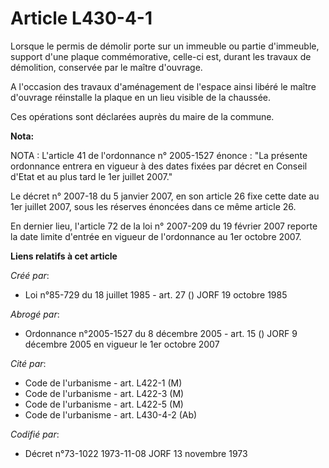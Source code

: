 # Article L430-4-1

Lorsque le permis de démolir porte sur un immeuble ou partie d'immeuble, support d'une plaque commémorative, celle-ci est,
durant les travaux de démolition, conservée par le maître d'ouvrage.

A l'occasion des travaux d'aménagement de l'espace ainsi libéré le maître d'ouvrage réinstalle la plaque en un lieu visible
de la chaussée.

Ces opérations sont déclarées auprès du maire de la commune.

**Nota:**

NOTA : L'article 41 de l'ordonnance n° 2005-1527 énonce : "La présente ordonnance entrera en vigueur à des dates fixées par
décret en Conseil d'Etat et au plus tard le 1er juillet 2007."

Le décret n° 2007-18 du 5 janvier 2007, en son article 26 fixe cette date au 1er juillet 2007, sous les réserves énoncées
dans ce même article 26.

En dernier lieu, l'article 72 de la loi n° 2007-209 du 19 février 2007 reporte la date limite d'entrée en vigueur de
l'ordonnance au 1er octobre 2007.

**Liens relatifs à cet article**

_Créé par_:

  - Loi n°85-729 du 18 juillet 1985 - art. 27 () JORF 19 octobre 1985

_Abrogé par_:

  - Ordonnance n°2005-1527 du 8 décembre 2005 - art. 15 () JORF 9 décembre 2005 en vigueur le 1er octobre 2007

_Cité par_:

  - Code de l'urbanisme - art. L422-1 (M)
  - Code de l'urbanisme - art. L422-3 (M)
  - Code de l'urbanisme - art. L422-5 (M)
  - Code de l'urbanisme - art. L430-4-2 (Ab)

_Codifié par_:

  - Décret n°73-1022 1973-11-08 JORF 13 novembre 1973

